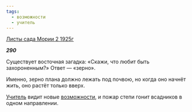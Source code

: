 ```yaml
---
tags:
  - возможности
  - учитель
---
```

[Листы сада Мории 2 1925г](https://127.0.0.1:4002/agni/1925)

___290___

Существует восточная загадка: «Скажи, что любит быть захороненным?» Ответ — «зерно».   

Именно, зерно плана должно лежать под почвою, но когда оно начнёт жить, оно растёт только вверх.   

[Учитель](../../../tags/#учитель) видит новые [возможности](../../../tags/#возможности), и пожар степи гонит всадников в одном направлении.   

